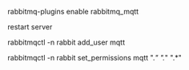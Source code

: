 rabbitmq-plugins enable rabbitmq_mqtt

restart server



rabbitmqctl -n rabbit add_user mqtt

rabbitmqctl -n rabbit set_permissions mqtt ".*" ".*" ".*"